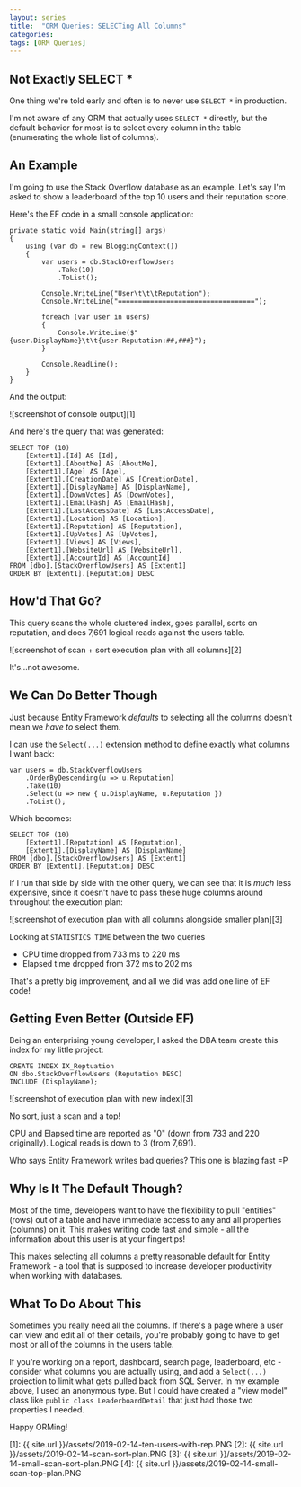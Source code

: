 ```yaml
---
layout: series
title:  "ORM Queries: SELECTing All Columns"
categories: 
tags: [ORM Queries]
---
```


## Not Exactly SELECT *

One thing we're told early and often is to never use `SELECT *` in production.

I'm not aware of any ORM that actually uses `SELECT *` directly, but the default behavior for most is to select every column in the table (enumerating the whole list of columns).

## An Example

I'm going to use the Stack Overflow database as an example.  Let's say I'm asked to show a leaderboard of the top 10 users and their reputation score.

Here's the EF code in a small console application:

    private static void Main(string[] args)
    {
        using (var db = new BloggingContext())
        {
            var users = db.StackOverflowUsers
                .Take(10)
                .ToList();

            Console.WriteLine("User\t\t\tReputation");
            Console.WriteLine("==================================");

            foreach (var user in users)
            {
                Console.WriteLine($"{user.DisplayName}\t\t{user.Reputation:##,###}");
            }

            Console.ReadLine();
        }
    }

And the output:

![screenshot of console output][1]

And here's the query that was generated:

    SELECT TOP (10)
        [Extent1].[Id] AS [Id],
        [Extent1].[AboutMe] AS [AboutMe],
        [Extent1].[Age] AS [Age],
        [Extent1].[CreationDate] AS [CreationDate],
        [Extent1].[DisplayName] AS [DisplayName],
        [Extent1].[DownVotes] AS [DownVotes],
        [Extent1].[EmailHash] AS [EmailHash],
        [Extent1].[LastAccessDate] AS [LastAccessDate],
        [Extent1].[Location] AS [Location],
        [Extent1].[Reputation] AS [Reputation],
        [Extent1].[UpVotes] AS [UpVotes],
        [Extent1].[Views] AS [Views],
        [Extent1].[WebsiteUrl] AS [WebsiteUrl],
        [Extent1].[AccountId] AS [AccountId]
    FROM [dbo].[StackOverflowUsers] AS [Extent1]
    ORDER BY [Extent1].[Reputation] DESC

## How'd That Go?

This query scans the whole clustered index, goes parallel, sorts on reputation, and does 7,691 logical reads against the users table.

![screenshot of scan + sort execution plan with all columns][2]

It's...not awesome.

## We Can Do Better Though

Just because Entity Framework *defaults* to selecting all the columns doesn't mean we *have to* select them.

I can use the `Select(...)` extension method to define exactly what columns I want back:

    var users = db.StackOverflowUsers
        .OrderByDescending(u => u.Reputation)
        .Take(10)
        .Select(u => new { u.DisplayName, u.Reputation })
        .ToList();

Which becomes:

    SELECT TOP (10)
        [Extent1].[Reputation] AS [Reputation],
        [Extent1].[DisplayName] AS [DisplayName]
    FROM [dbo].[StackOverflowUsers] AS [Extent1]
    ORDER BY [Extent1].[Reputation] DESC

If I run that side by side with the other query, we can see that it is *much* less expensive, since it doesn't have to pass these huge columns around throughout the execution plan:

![screenshot of execution plan with all columns alongside smaller plan][3]

Looking at `STATISTICS TIME` between the two queries

- CPU time dropped from 733 ms to 220 ms
- Elapsed time dropped from  372 ms to 202 ms

That's a pretty big improvement, and all we did was add one line of EF code!

## Getting Even Better (Outside EF)

Being an enterprising young developer, I asked the DBA team create this index for my little project:

    CREATE INDEX IX_Reptuation
    ON dbo.StackOverflowUsers (Reputation DESC)
    INCLUDE (DisplayName);

![screenshot of execution plan with new index][3]

No sort, just a scan and a top!  

CPU and Elapsed time are reported as "0" (down from 733 and 220 originally).  Logical reads is down to 3 (from 7,691).

Who says Entity Framework writes bad queries?  This one is blazing fast =P

## Why Is It The Default Though?

Most of the time, developers want to have the flexibility to pull "entities" (rows) out of a table and have immediate access to any and all properties (columns) on it.  This makes writing code fast and simple - all the information about this user is at your fingertips!  

This makes selecting all columns a pretty reasonable default for Entity Framework - a tool that is supposed to increase developer productivity when working with databases.

## What To Do About This

Sometimes you really need all the columns.  If there's a page where a user can view and edit all of their details, you're probably going to have to get most or all of the columns in the users table.

If you're working on a report, dashboard, search page, leaderboard, etc - consider what columns you are actually using, and add a `Select(...)` projection to limit what gets pulled back from SQL Server.  In my example above, I used an anonymous type.  But I could have created a "view model" class like `public class LeaderboardDetail` that just had those two properties I needed.

Happy ORMing!

[1]: {{ site.url }}/assets/2019-02-14-ten-users-with-rep.PNG
[2]: {{ site.url }}/assets/2019-02-14-scan-sort-plan.PNG
[3]: {{ site.url }}/assets/2019-02-14-small-scan-sort-plan.PNG
[4]: {{ site.url }}/assets/2019-02-14-small-scan-top-plan.PNG